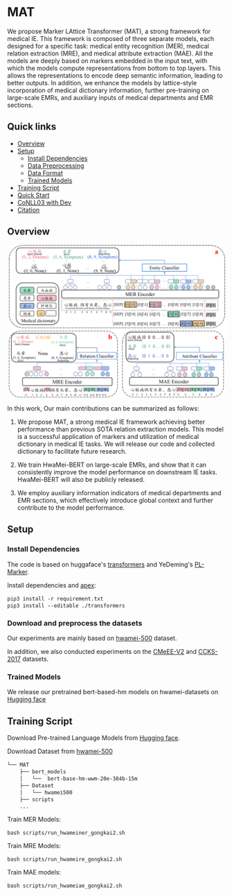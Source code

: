 # MAT
We propose Marker LAttice Transformer (MAT), a strong framework for medical IE. This framework is composed of three separate models, each designed for a specific task: medical entity recognition (MER), medical relation extraction (MRE), and medical attribute extraction (MAE). All the models are deeply based on markers embedded in the input text, with which the models compute representations from bottom to top layers.
This allows the representations to encode deep semantic information, leading to better outputs. In addition, we enhance the models by lattice-style incorporation of medical
dictionary information, further pre-training on large-scale EMRs, and auxiliary inputs of medical departments and EMR sections.

## Quick links
* [Overview](#Overview)
* [Setup](#Setup)
  * [Install Dependencies](#Install-dependencies)
  * [Data Preprocessing](#Download-and-preprocess-the-datasets)
  * [Data Format](#Input-data-format)
  * [Trained Models](#Trained-Models)
* [Training Script](#Training-script)
* [Quick Start](#Quick-start)
* [CoNLL03 with Dev](#CoNLL03-with-dev)
* [Citation](#Citation)


## Overview
![](./figs/fig1.png)

In this work, Our main contributions can be summarized as follows:

1. We propose MAT, a strong medical IE framework achieving better performance than previous SOTA relation extraction models. This model is a successful application of markers and utilization of medical dictionary in medical IE tasks. We will release our code and collected dictionary to facilitate future research.

2. We train HwaMei-BERT on large-scale EMRs, and show that it can consistently improve the model performance on downstream IE tasks. HwaMei-BERT will also be publicly released.

3. We employ auxiliary information indicators of medical departments and EMR sections, which effectively introduce global context and further contribute to the model performance.


## Setup
### Install Dependencies

The code is based on huggaface's [transformers](https://github.com/huggingface/transformers) and YeDeming's [PL-Marker](https://github.com/thunlp/PL-Marker). 

Install dependencies and [apex](https://github.com/NVIDIA/apex):
```
pip3 install -r requirement.txt
pip3 install --editable ./transformers
```

### Download and preprocess the datasets
Our experiments are mainly based on [hwamei-500](https://huggingface.co/datasets/FreeJon/hwamei-500) dataset.

In addition, we also conducted experiments on the [CMeEE-V2](https://tianchi.aliyun.com/dataset/177390) and [CCKS-2017](https://www.heywhale.com/mw/dataset/648058405742d97f8f6beca0) datasets.



### Trained Models
We release our pretrained bert-based-hm models on hwamei-datasets on [Hugging face](https://huggingface.co/FreeJon/bert-base-hm-20e-384b-15m)

## Training Script
Download Pre-trained Language Models from [Hugging face](https://huggingface.co/FreeJon/bert-base-hm-20e-384b-15m).

Download Dataset from [hwamei-500](https://huggingface.co/datasets/FreeJon/hwamei-500)

```
└── MAT
    ├── bert_models
    │   └──  bert-base-hm-wwm-20e-384b-15m
    ├── Dataset
    │   └── hwamei500
    ├── scripts
    ...
```

Train MER Models:
```
bash scripts/run_hwameiner_gongkai2.sh
```

Train MRE Models:
```
bash scripts/run_hwameire_gongkai2.sh
```

Train MAE models:
```
bash scripts/run_hwameiae_gongkai2.sh
```

